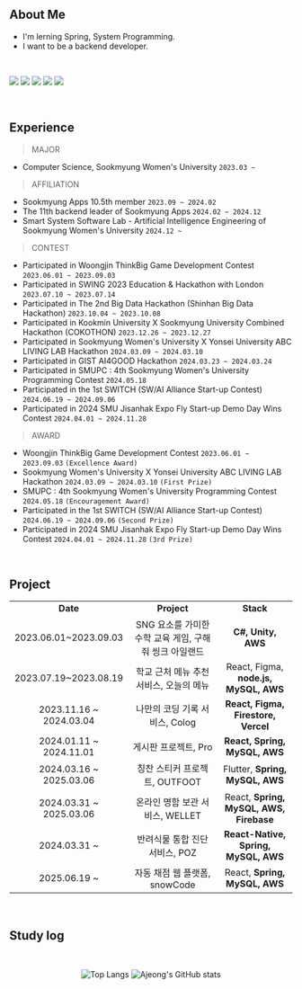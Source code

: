 ##  About Me

- I'm lerning Spring, System Programming.
- I want to be a backend developer.


<br />
 <p float="left">
  <img src="https://img.shields.io/badge/JAVA-007396?style=for-the-badge&logo=Java&logoColor=white">
  <img src="https://img.shields.io/badge/Spring-6DB33F?style=for-the-badge&logo=Spring&logoColor=white">
  <img src="https://img.shields.io/badge/MySQL-4479A1?style=for-the-badge&logo=MySQL&logoColor=white">
  <img src="https://img.shields.io/badge/aws-232F3E?style=for-the-badge&logo=Amazon aws&logoColor=white">
  <img src="https://img.shields.io/badge/C-A8B9CC?style=for-the-badge&logo=C&logoColor=white">
</p>


   <br/>

## Experience

> MAJOR
- Computer Science, Sookmyung Women's University `2023.03 ~`

> AFFILIATION
- Sookmyung Apps 10.5th member `2023.09 ~ 2024.02`
- The 11th backend leader of Sookmyung Apps `2024.02 ~ 2024.12`
- Smart System Software Lab - Artificial Intelligence Engineering of Sookmyung Women's University `2024.12 ~`

> CONTEST
- Participated in Woongjin ThinkBig Game Development Contest `2023.06.01 ~ 2023.09.03`
- Participated in SWING 2023 Education & Hackathon with London `2023.07.10 ~ 2023.07.14`
- Participated in The 2nd Big Data Hackathon (Shinhan Big Data Hackathon) `2023.10.04 ~ 2023.10.08`
- Participated in Kookmin University X Sookmyung University Combined Hackathon (COKOTHON) `2023.12.26 ~ 2023.12.27`
- Participated in Sookmyung Women's University X Yonsei University ABC LIVING LAB Hackathon `2024.03.09 ~ 2024.03.10`
- Participated in GIST AI4GOOD Hackathon `2024.03.23 ~ 2024.03.24`
- Participated in SMUPC : 4th Sookmyung Women's University Programming Contest `2024.05.18`
- Participated in the 1st SWITCH (SW/AI Alliance Start-up Contest) `2024.06.19 ~ 2024.09.06`
- Participated in 2024 SMU Jisanhak Expo Fly Start-up Demo Day Wins Contest `2024.04.01 ~ 2024.11.28`

> AWARD
- Woongjin ThinkBig Game Development Contest `2023.06.01 ~ 2023.09.03` `(Excellence Award)`
- Sookmyung Women's University X Yonsei University ABC LIVING LAB Hackathon `2024.03.09 ~ 2024.03.10` `(First Prize)`
- SMUPC : 4th Sookmyung Women's University Programming Contest `2024.05.18` `(Encouragement Award)`
- Participated in the 1st SWITCH (SW/AI Alliance Start-up Contest) `2024.06.19 ~ 2024.09.06` `(Second Prize)`
- Participated in 2024 SMU Jisanhak Expo Fly Start-up Demo Day Wins Contest `2024.04.01 ~ 2024.11.28` `(3rd Prize)`

<br />

## Project
<table align = "center">
  <tr align = "center">
    <td><b>Date</b></td>
    <td><b>Project</td>
    <td><b>Stack</td>
  </tr>
      
  <tr align = "center">
    <td>2023.06.01~2023.09.03</td>
    <td>SNG 요소를 가미한 수학 교육 게임, 구해줘 씽크 아일랜드</td>
    <td><strong>C#, Unity, AWS</strong></td>
  </tr>

  <tr align = "center">
    <td>2023.07.19~2023.08.19</td>
    <td>학교 근처 메뉴 추천 서비스, 오늘의 메뉴</td>
    <td>React, Figma, <strong>node.js, MySQL, AWS</strong></td>
  </tr>

  <tr align = "center">
    <td>2023.11.16 ~ 2024.03.04</td>
    <td>나만의 코딩 기록 서비스, Colog</td>
    <td><strong>React, Figma, Firestore, Vercel</strong></td>
  </tr>

  <tr align = "center">
    <td>2024.01.11 ~ 2024.11.01</td>
    <td>게시판 프로젝트, Pro</td>
    <td><strong>React, Spring, MySQL, AWS</strong></td>
  </tr>

  <tr align = "center">
    <td>2024.03.16 ~ 2025.03.06</td>
    <td>칭찬 스티커 프로젝트, OUTFOOT</td>
    <td>Flutter, <strong>Spring, MySQL, AWS</strong></td>
  </tr>

  <tr align = "center">
    <td>2024.03.31 ~ 2025.03.06</td>
    <td>온라인 명함 보관 서비스, WELLET</td>
    <td>React, <strong>Spring, MySQL, AWS, Firebase</strong></td>
  </tr>
  <tr align = "center">
    <td>2024.03.31 ~ </td>
    <td>반려식물 통합 진단 서비스, POZ</td>
    <td><strong>React-Native, Spring, MySQL, AWS</strong></td>
  </tr>
  <tr align = "center">
    <td>2025.06.19 ~ </td>
    <td>자동 채점 웹 플랫폼, snowCode</td>
    <td>React, <strong>Spring, MySQL, AWS</strong></td>
  </tr>
  
</table>


<br />
 
## Study log
 
  <br/>

  <div align="center"> 
    <p float="left">
      
![Top Langs](https://github-readme-stats.vercel.app/api/top-langs/?username=ajung7038)
![Ajeong's GitHub stats](https://github-readme-stats.vercel.app/api?username=ajung7038&show_icons=true&theme=transparent)

</p>
</div>




<!--
**ajung7038/ajung7038** is a ✨ _special_ ✨ repository because its `README.md` (this file) appears on your GitHub profile.

Here are some ideas to get you started:

- 🔭 I’m currently working on ...
- 🌱 I’m currently learning ...
- 👯 I’m looking to collaborate on ...
- 🤔 I’m looking for help with ...
- 💬 Ask me about ...
- 📫 How to reach me: ...
- 😄 Pronouns: ...
- ⚡ Fun fact: ...
-->
